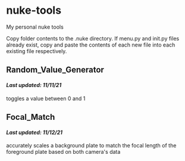 # nuke-tools
My personal nuke tools

Copy folder contents to the .nuke directory. If menu.py and init.py files already exist, copy and paste the contents of each new file into each existing file respectively.


## Random_Value_Generator
#### *Last updated: 11/11/21*
toggles a value between 0 and 1

## Focal_Match
#### *Last updated: 11/12/21*
accurately scales a background plate to match the focal length of the foreground plate based on both camera's data
